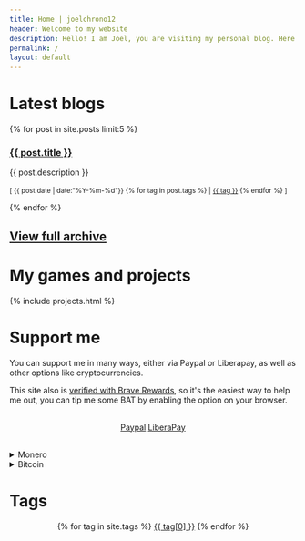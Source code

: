 ```yaml
---
title: Home | joelchrono12
header: Welcome to my website
description: Hello! I am Joel, you are visiting my personal blog. Here you can see some of my thoughts and ramblings about tech, gaming and my hobbies. I hope you enjoy your visit!
permalink: /
layout: default
---
```


# Latest blogs 


{% for post in site.posts limit:5 %}
<h3><a href="{{ post.url }}"> {{ post.title }}</a></h3>
<p>{{ post.description }}</p>
<p> <small>[ {{ post.date | date:"%Y-%m-%d"}}
{% for tag in post.tags %}
| <a href="/tags/{{ tag }}">{{ tag }}</a> 
{% endfor %} ]
</small></p>
{% endfor %} 

## [View full archive](/blog)

# My games and projects

{% include projects.html %}

# Support me

You can support me in many ways, either via Paypal or Liberapay, as well as other options like cryptocurrencies.

This site also is [verified with Brave Rewards](https://brave.com/), so it's the easiest way to help me out, you can tip me some BAT by enabling the option on your browser.

<br>
<center>
<a class="button" href="https://joelchrono12.netlify.app/paypal">Paypal</a> <a class="button" href="https://liberapay.com/joelchrono12/donate">LiberaPay</a>
</center>
<br>


<p>
<details>
  <summary>Monero</summary>

You can also <b>tip me with Monero</b> if you want something anonymous and privacy respecting!

<pre>
45Y7FRc1SfrB8YsoJKnoWqTxRaLdFRghaB5EvVaLhs3BMmr3mT5jsooKVVefyF6m4Hg3CyM24q7Ck6TrnbhWmmEMLVJmc1e
</pre>

<center><img src="./assets/img/monero"/></center>

</details>

<details>
  <summary>Bitcoin</summary>
If you want to, I guess Bitcoin is fine too:

<pre>
bc1qhgpzq9x3lvnzm5nszqwr8a38mhcnu5y9vg3uhf
</pre>

</details>
</p>


<h1>Tags</h1>
<center>
<p>
{% for tag in site.tags %}
<a href="/tags/{{ tag[0] }}/" style="font-size: {{ tag[1] | size | times: 1.1 | plus: 12 }}px;">{{ tag[0] }}</a>  
{% endfor %} 
</p>
</center>
